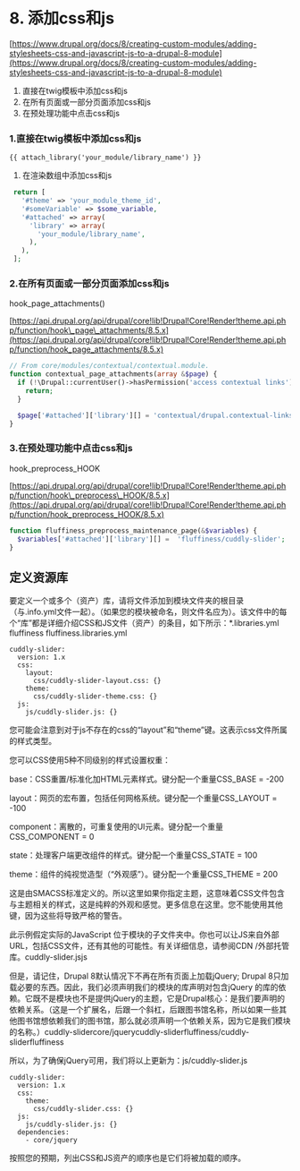 # 8. 添加css和js

[https://www.drupal.org/docs/8/creating-custom-modules/adding-stylesheets-css-and-javascript-js-to-a-drupal-8-module](https://www.drupal.org/docs/8/creating-custom-modules/adding-stylesheets-css-and-javascript-js-to-a-drupal-8-module)

1. 直接在twig模板中添加css和js
2. 在所有页面或一部分页面添加css和js
3. 在预处理功能中点击css和js

### 1.直接在twig模板中添加css和js

```
{{ attach_library('your_module/library_name') }}
```

1. 在渲染数组中添加css和js

```php
 return [
   '#theme' => 'your_module_theme_id',
   '#someVariable' => $some_variable,
   '#attached' => array(
     'library' => array(
       'your_module/library_name',
     ),
   ),
 ];
```

### 2.在所有页面或一部分页面添加css和js

hook\_page\_attachments\(\)

[https://api.drupal.org/api/drupal/core!lib!Drupal!Core!Render!theme.api.php/function/hook\_page\_attachments/8.5.x](https://api.drupal.org/api/drupal/core!lib!Drupal!Core!Render!theme.api.php/function/hook_page_attachments/8.5.x)

```php
// From core/modules/contextual/contextual.module.
function contextual_page_attachments(array &$page) {
  if (!\Drupal::currentUser()->hasPermission('access contextual links')) {
    return;
  }

  $page['#attached']['library'][] = 'contextual/drupal.contextual-links';
}
```

### 3.在预处理功能中点击css和js

hook\_preprocess\_HOOK

[https://api.drupal.org/api/drupal/core!lib!Drupal!Core!Render!theme.api.php/function/hook\_preprocess\_HOOK/8.5.x](https://api.drupal.org/api/drupal/core!lib!Drupal!Core!Render!theme.api.php/function/hook_preprocess_HOOK/8.5.x)

```php
function fluffiness_preprocess_maintenance_page(&$variables) {
  $variables['#attached']['library'][] =  'fluffiness/cuddly-slider';
}
```

## 定义资源库

要定义一个或多个（资产）库，请将文件添加到模块文件夹的根目录（与.info.yml文件一起）。（如果您的模块被命名，则文件名应为）。该文件中的每个“库”都是详细介绍CSS和JS文件（资产）的条目，如下所示：\*.libraries.yml fluffiness fluffiness.libraries.yml

```
cuddly-slider:
  version: 1.x
  css:
    layout:
      css/cuddly-slider-layout.css: {}
    theme:
      css/cuddly-slider-theme.css: {}
  js:
    js/cuddly-slider.js: {}
```

您可能会注意到对于js不存在的css的“layout”和“theme”键。这表示css文件所属的样式类型。

您可以CSS使用5种不同级别的样式设置权重：

base：CSS重置/标准化加HTML元素样式。键分配一个重量CSS\_BASE = -200

layout：网页的宏布置，包括任何网格系统。键分配一个重量CSS\_LAYOUT = -100

component：离散的，可重复使用的UI元素。键分配一个重量CSS\_COMPONENT = 0

state：处理客户端更改组件的样式。键分配一个重量CSS\_STATE = 100

theme：组件的纯视觉造型（“外观感”）。键分配一个重量CSS\_THEME = 200



这是由SMACSS标准定义的。所以这里如果你指定主题，这意味着CSS文件包含与主题相关的样式，这是纯粹的外观和感觉。更多信息在这里。您不能使用其他键，因为这些将导致严格的警告。

此示例假定实际的JavaScript 位于模块的子文件夹中。你也可以让JS来自外部URL，包括CSS文件，还有其他的可能性。有关详细信息，请参阅CDN /外部托管库。cuddly-slider.jsjs

但是，请记住，Drupal 8默认情况下不再在所有页面上加载jQuery; Drupal 8只加载必要的东西。因此，我们必须声明我们的模块的库声明对包含jQuery 的库的依赖。它既不是模块也不是提供jQuery的主题，它是Drupal核心：是我们要声明的依赖关系。（这是一个扩展名，后跟一个斜杠，后跟图书馆名称，所以如果一些其他图书馆想依赖我们的图书馆，那么就必须声明一个依赖关系，因为它是我们模块的名称。）cuddly-slidercore/jquerycuddly-sliderfluffiness/cuddly-sliderfluffiness



所以，为了确保jQuery可用，我们将以上更新为：js/cuddly-slider.js

```
cuddly-slider:
  version: 1.x
  css:
    theme:
      css/cuddly-slider.css: {}
  js:
    js/cuddly-slider.js: {}
  dependencies:
    - core/jquery
```

按照您的预期，列出CSS和JS资产的顺序也是它们将被加载的顺序。

